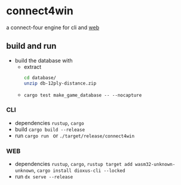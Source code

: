 # connect4win

a connect-four engine for cli and [web](https://fabiomurer.github.io/connet4win-web/)

## build and run

- build the database with
  - extract
    ```bash
    cd database/
    unzip db-12ply-distance.zip
    ```
  - `cargo test make_game_database -- --nocapture`

### CLI

- dependencies `rustup`, `cargo`
- build `cargo build --release`
- run `cargo run ` or `./target/release/connect4win`

### WEB

- dependencies `rustup`, `cargo`, `rustup target add wasm32-unknown-unknown`, `cargo install dioxus-cli --locked`
- run `dx serve --release`
